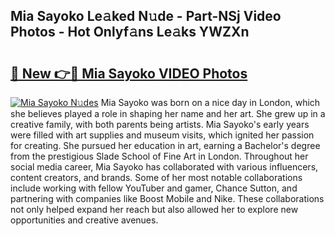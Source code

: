 ## Mia Sayoko Le𝚊ked N𝚞de - Part-NSj Video Photos - Hot Onlyf𝚊ns Le𝚊ks YWZXn

# <h2><a href="http://ab15368.deff.icu/?id=Mia+Sayoko">🔗 New 👉🔴 Mia Sayoko VIDEO Photos</a></h2>

[![Mia Sayoko N𝚞des](https://i.imgur.com/rIISA9y.gif)](http://ab15368.deff.icu/?id=Mia+Sayoko)
Mia Sayoko was born on a nice day in London, which she believes played a role in shaping her name and her art. She grew up in a creative family, with both parents being artists. Mia Sayoko's early years were filled with art supplies and museum visits, which ignited her passion for creating. She pursued her education in art, earning a Bachelor's degree from the prestigious Slade School of Fine Art in London. Throughout her social media career, Mia Sayoko has collaborated with various influencers, content creators, and brands. Some of her most notable collaborations include working with fellow YouTuber and gamer, Chance Sutton, and partnering with companies like Boost Mobile and Nike. These collaborations not only helped expand her reach but also allowed her to explore new opportunities and creative avenues.
